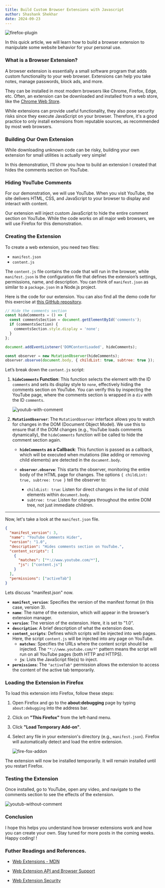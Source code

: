 ```yaml
---
title: Build Custom Browser Extensions with Javascript
author: Shashank Shekhar
date: 2024-09-23
---
```


![firefox-plugin](/firefox-plugin.png)

In this quick article, we will learn how to build a browser extension to manipulate some website behavior for your personal use.

### What is a Browser Extension?

A browser extension is essentially a small software program that adds custom functionality to your web browser. Extensions can help you take notes, manage passwords, block ads, and more.

They can be installed in most modern browsers like Chrome, Firefox, Edge, etc. Often, an extension can be downloaded and installed from a web store, like the [Chrome Web Store](https://chromewebstore.google.com/category/extensions).

While extensions can provide useful functionality, they also pose security risks since they execute JavaScript on your browser. Therefore, it's a good practice to only install extensions from reputable sources, as recommended by most web browsers.

### Building Our Own Extension

While downloading unknown code can be risky, building your own extension for small utilities is actually very simple! 

In this demonstration, I’ll show you how to build an extension I created that hides the comments section on YouTube.

### Hiding YouTube Comments

For our demonstration, we will use YouTube. When you visit YouTube, the site delivers HTML, CSS, and JavaScript to your browser to display and interact with content.

Our extension will inject custom JavaScript to hide the entire comment section on YouTube. While the code works on all major web browsers, we will use Firefox for this demonstration.

### Creating the Extension

To create a web extension, you need two files:
- `manifest.json`
- `content.js`

The `content.js` file contains the code that will run in the browser, while `manifest.json` is the configuration file that defines the extension’s settings, permissions, name, and description. You can think of `manifest.json` as similar to a `package.json` in a Node.js project.

Here is the code for our extension. You can also find all the demo code for this exercise at [this GitHub repository](https://github.com/thatShashankGuy/code-examples/tree/master/firefox-extension).

```js
// Hide the comments section
const hideComments = () => {
  const commentsSection = document.getElementById('comments');
  if (commentsSection) {
    commentsSection.style.display = 'none';
  }
};

document.addEventListener('DOMContentLoaded', hideComments);

const observer = new MutationObserver(hideComments);
observer.observe(document.body, { childList: true, subtree: true });
```

Let’s break down the `content.js` script:

1. **`hideComments` Function**:
   This function selects the element with the ID `comments` and sets its display style to `none`, effectively hiding the comments section on YouTube. You can verify this by inspecting the YouTube page, where the comments section is wrapped in a `div` with the ID `comments`.

   ![youtub-with-comment](/youtub-with-comment.png)

2. **`MutationObserver`**:
   The `MutationObserver` interface allows you to watch for changes in the DOM (Document Object Model). We use this to ensure that if the DOM changes (e.g., YouTube loads comments dynamically), the `hideComments` function will be called to hide the comment section again.

   - **`hideComments` as a Callback**:
     This function is passed as a callback, which will be executed when mutations (like adding or removing child elements) are detected in the `document.body`.

   - **`observer.observe`**:
     This starts the observer, monitoring the entire body of the HTML page for changes. The options `{ childList: true, subtree: true }` tell the observer to:
     - `childList: true`: Listen for direct changes in the list of child elements within `document.body`.
     - `subtree: true`: Listen for changes throughout the entire DOM tree, not just immediate children.

---

Now, let's take a look at the `manifest.json` file.

```json
{
  "manifest_version": 3,
  "name": "YouTube Comments Hider",
  "version": "1.0",
  "description": "Hides comments section on YouTube.",
  "content_scripts": [
    {
      "matches": ["*://www.youtube.com/*"],
      "js": ["content.js"]
    }
  ],
  "permissions": ["activeTab"]
}
```

Lets discuss "manifest.json" now. 

- **`manifest_version`**: Specifies the version of the manifest format (in this case, version 3).
- **`name`**: The name of the extension, which will appear in the browser’s extension manager.
- **`version`**: The version of the extension. Here, it is set to "1.0".
- **`description`**: A brief description of what the extension does.
- **`content_scripts`**: Defines which scripts will be injected into web pages. Here, the script `content.js` will be injected into any page on YouTube.
  - **`matches`**: Specifies the URLs where the content script should be injected. The `"*://www.youtube.com/*"` pattern means the script will run on all YouTube pages (both HTTP and HTTPS).
  - **`js`**: Lists the JavaScript file(s) to inject.
- **`permissions`**: The `"activeTab"` permission allows the extension to access the content of the active tab temporarily.

### Loading the Extension in Firefox

To load this extension into Firefox, follow these steps:

1. Open Firefox and go to the **about:debugging** page by typing `about:debugging` into the address bar.
   
2. Click on **"This Firefox"** from the left-hand menu.

3. Click **"Load Temporary Add-on"**.

4. Select any file in your extension's directory (e.g., `manifest.json`). Firefox will automatically detect and load the entire extension.

   ![fire-fox-addon](/fire-fox-addon.png)

The extension will now be installed temporarily. It will remain installed until you restart Firefox.

### Testing the Extension

Once installed, go to YouTube, open any video, and navigate to the comments section to see the effects of the extension.

![youtub-without-comment](/youtub-without-comment.png)

### Conclusion

I hope this helps you understand how browser extensions work and how you can create your own. Stay tuned for more posts in the coming weeks. Happy coding!
!

### Futher Readings and References. 
- [Web Extensions - MDN](https://developer.mozilla.org/en-US/docs/Mozilla/Add-ons/WebExtensions)

- [Web Extension API and Browser Support](https://developer.mozilla.org/en-US/docs/Mozilla/Add-ons/WebExtensions/Browser_support_for_JavaScript_APIs)

- [Web Extension Security](https://security.berkeley.edu/education-awareness/browser-extensions-how-vet-and-install-safely)

